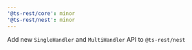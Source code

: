 ```yaml
---
'@ts-rest/core': minor
'@ts-rest/nest': minor
---
```


Add new `SingleHandler` and `MultiHandler` API to `@ts-rest/nest`
